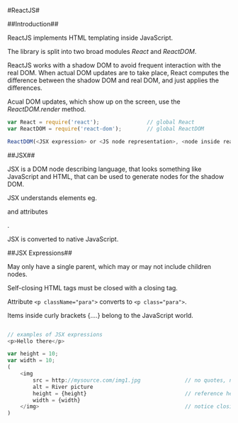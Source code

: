 #ReactJS#

##Introduction##

ReactJS implements HTML templating inside JavaScript.

The library is split into two broad modules *React* and *ReactDOM*.

ReactJS works with a shadow DOM to avoid frequent interaction with the real DOM. When actual DOM updates are to take place, React computes the difference between the shadow DOM and real DOM, and just applies the differences.

Acual DOM updates, which show up on the screen, use the *ReactDOM.render* method.

```JavaScript
var React = require('react');               // global React
var ReactDOM = require('react-dom');        // global ReactDOM

ReactDOM(<JSX expression> or <JS node representation>, <node inside real DOM>)  // place a number of nodes at a specific node
```

##JSX##

JSX is a DOM node describing language, that looks something like JavaScript and HTML, that can be used to generate nodes for the shadow DOM.

JSX understands elements eg. <p> and attributes <p someAttr='attribute'>.

JSX is converted to native JavaScript.

##JSX Expressions##

May only have a single parent, which may or may not include children nodes.

Self-closing HTML tags must be closed with a closing tag.

Attribute `<p className="para">` converts to `<p class="para">`.

Items inside curly brackets {....} belong to the JavaScript world.

```JavaScript

// examples of JSX expressions
<p>Hello there</p>

var height = 10;
var width = 10;
(
    <img
        src = http://mysource.com/img1.jpg              // no quotes, no separating commas
        alt = River picture
        height = {height}                               // reference height in JS domain
        width = {width}
    </img>                                              // notice closing tag for image
)
```

